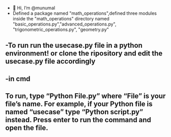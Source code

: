 - 👋 Hi, I’m @munumal
- Defined a package named "math_operations",defined three modules inside the "math_operations" directory named "basic_operations.py","advanced_operations.py",
"trigonometric_operations.py",
"geometry.py"

-To run
run the usecase.py file in a python environment!
or clone the ripository and edit the usecase.py file accordingly
-

-in cmd
-
To run, type “Python File.py” where “File” is your file’s name. For example, if your Python file is named “usecase” type “Python script.py” instead. Press enter to run the command and open the file.
-
<!---
munumal/munumal is a ✨ special ✨ repository because its `README.md` (this file) appears on your GitHub profile.
You can click the Preview link to take a look at your changes.
--->
